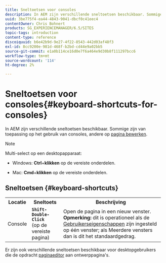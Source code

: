```yaml
---
title: Sneltoetsen voor consoles
description: In AEM zijn verschillende sneltoetsen beschikbaar. Sommige zijn van toepassing op het gebruik van consoles, andere op paginabewerking.
uuid: 3be775f4-ea44-4843-9041-dbcf0c41eec4
contentOwner: Chris Bohnert
products: SG_EXPERIENCEMANAGER/6.5/SITES
topic-tags: introduction
content-type: reference
discoiquuid: b6e42b9d-9e27-4f22-8543-442d03af48f3
exl-id: 8cc9200e-981d-468f-b2bd-cd44e9a02bb5
source-git-commit: e1a0b114ce16d0e7f6a464e9d30b8f111297bcc6
workflow-type: tm+mt
source-wordcount: '114'
ht-degree: 2%

---
```


# Sneltoetsen voor consoles{#keyboard-shortcuts-for-consoles}

In AEM zijn verschillende sneltoetsen beschikbaar. Sommige zijn van toepassing op het gebruik van consoles, andere op [pagina bewerken](/help/sites-classic-ui-authoring/classic-page-author-keyboard-shortcuts.md).

>[!NOTE]
>
>Multi-select op een desktopapparaat:
>
>* Windows: **Ctrl**+**klikken** op de vereiste onderdelen.
>
>* Mac: **Cmd**+**klikken** op de vereiste onderdelen.
>


## Sneltoetsen {#keyboard-shortcuts}

<table>
 <tbody>
  <tr>
   <th>Locatie</th>
   <th>Sneltoets</th>
   <th>Beschrijving</th>
  </tr>
  <tr>
   <td>Console</td>
   <td><strong><code>Shift-Double-Click</code></strong><br /> (op de vereiste pagina)</td>
   <td>Open de pagina in een nieuw venster.<br /> <strong>Opmerking:</strong> dit is operationeel als de <a href="/help/sites-classic-ui-authoring/author-env-user-props.md">Gebruikerseigenschappen</a> zijn ingesteld op één venster; als Meerdere vensters dan is dit het standaardgedrag.</td>
  </tr>
 </tbody>
</table>

Er zijn ook verschillende sneltoetsen beschikbaar voor desktopgebruikers die de opdracht [paginaeditor](/help/sites-classic-ui-authoring/classic-page-author-keyboard-shortcuts.md) aan ontwerppagina&#39;s.
